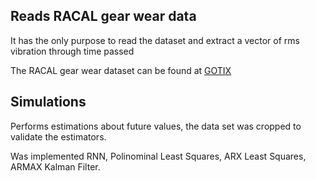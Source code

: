 ## Reads RACAL gear wear data

It has the only purpose to read the dataset and extract a vector of rms vibration through time passed

The RACAL gear wear dataset can be found at [GOTIX](http://www.gipsa-lab.grenoble-inp.fr/projet/gotix/gearwear.html)

## Simulations

Performs estimations about future values, the data set was cropped to validate the estimators.

Was implemented RNN, Polinominal Least Squares, ARX Least Squares, ARMAX Kalman Filter.
